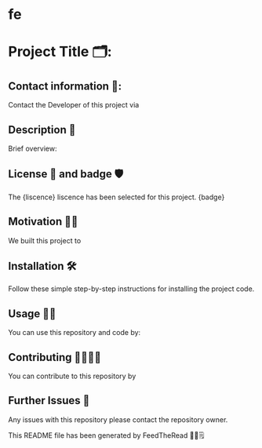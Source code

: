 # fe
  # Project Title 🗂: 

  ## Contact information 📮:
  Contact the Developer of this project via
  
  ## Description 📜 
  Brief overview: 
  
  ## License 🪪 and badge 🛡
  The {liscence} liscence has been selected for this project. {badge}
  
  ## Motivation 💪🏻
  We built this project to 
  
  ## Installation 🛠
  Follow these simple step-by-step instructions for installing the project code. 
  
  ## Usage 🥡🥢
  You can use this repository and code by: 
  
  ## Contributing 💃🏻🕺🏼 
  You can contribute to this repository by 
  
  ## Further Issues 🚨
  Any issues with this repository please contact the repository owner. 
  
  
  This README file has been generated by FeedTheRead 🥙😋🗒
